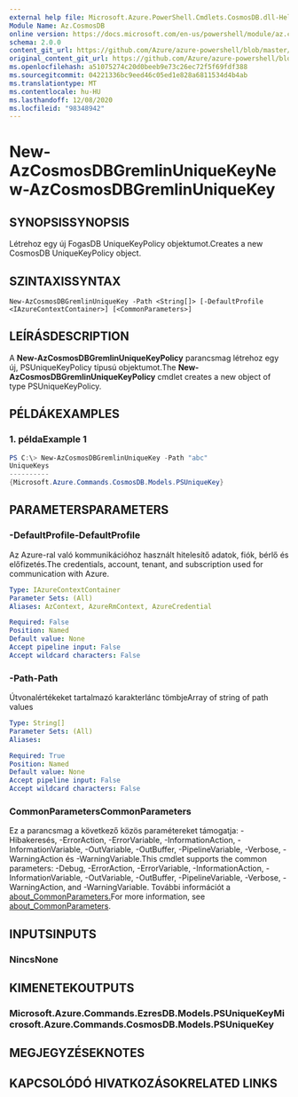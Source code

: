 ```yaml
---
external help file: Microsoft.Azure.PowerShell.Cmdlets.CosmosDB.dll-Help.xml
Module Name: Az.CosmosDB
online version: https://docs.microsoft.com/en-us/powershell/module/az.cosmosdb/new-azcosmosdbgremlinuniquekey
schema: 2.0.0
content_git_url: https://github.com/Azure/azure-powershell/blob/master/src/CosmosDB/CosmosDB/help/New-AzCosmosDBGremlinUniqueKey.md
original_content_git_url: https://github.com/Azure/azure-powershell/blob/master/src/CosmosDB/CosmosDB/help/New-AzCosmosDBGremlinUniqueKey.md
ms.openlocfilehash: a51075274c20d0beeb9e73c26ec72f5f69fdf388
ms.sourcegitcommit: 04221336bc9eed46c05ed1e828a6811534d4b4ab
ms.translationtype: MT
ms.contentlocale: hu-HU
ms.lasthandoff: 12/08/2020
ms.locfileid: "98348942"
---
```

# <span data-ttu-id="fe17b-101">New-AzCosmosDBGremlinUniqueKey</span><span class="sxs-lookup"><span data-stu-id="fe17b-101">New-AzCosmosDBGremlinUniqueKey</span></span>

## <span data-ttu-id="fe17b-102">SYNOPSIS</span><span class="sxs-lookup"><span data-stu-id="fe17b-102">SYNOPSIS</span></span>
<span data-ttu-id="fe17b-103">Létrehoz egy új FogasDB UniqueKeyPolicy objektumot.</span><span class="sxs-lookup"><span data-stu-id="fe17b-103">Creates a new CosmosDB UniqueKeyPolicy object.</span></span>

## <span data-ttu-id="fe17b-104">SZINTAXIS</span><span class="sxs-lookup"><span data-stu-id="fe17b-104">SYNTAX</span></span>

```
New-AzCosmosDBGremlinUniqueKey -Path <String[]> [-DefaultProfile <IAzureContextContainer>] [<CommonParameters>]
```

## <span data-ttu-id="fe17b-105">LEÍRÁS</span><span class="sxs-lookup"><span data-stu-id="fe17b-105">DESCRIPTION</span></span>
<span data-ttu-id="fe17b-106">A **New-AzCosmosDBGremlinUniqueKeyPolicy** parancsmag létrehoz egy új, PSUniqueKeyPolicy típusú objektumot.</span><span class="sxs-lookup"><span data-stu-id="fe17b-106">The **New-AzCosmosDBGremlinUniqueKeyPolicy** cmdlet creates a new object of type PSUniqueKeyPolicy.</span></span>

## <span data-ttu-id="fe17b-107">PÉLDÁK</span><span class="sxs-lookup"><span data-stu-id="fe17b-107">EXAMPLES</span></span>

### <span data-ttu-id="fe17b-108">1. példa</span><span class="sxs-lookup"><span data-stu-id="fe17b-108">Example 1</span></span>
```powershell
PS C:\> New-AzCosmosDBGremlinUniqueKey -Path "abc"
UniqueKeys
----------
{Microsoft.Azure.Commands.CosmosDB.Models.PSUniqueKey}
```

## <span data-ttu-id="fe17b-109">PARAMETERS</span><span class="sxs-lookup"><span data-stu-id="fe17b-109">PARAMETERS</span></span>

### <span data-ttu-id="fe17b-110">-DefaultProfile</span><span class="sxs-lookup"><span data-stu-id="fe17b-110">-DefaultProfile</span></span>
<span data-ttu-id="fe17b-111">Az Azure-ral való kommunikációhoz használt hitelesítő adatok, fiók, bérlő és előfizetés.</span><span class="sxs-lookup"><span data-stu-id="fe17b-111">The credentials, account, tenant, and subscription used for communication with Azure.</span></span>

```yaml
Type: IAzureContextContainer
Parameter Sets: (All)
Aliases: AzContext, AzureRmContext, AzureCredential

Required: False
Position: Named
Default value: None
Accept pipeline input: False
Accept wildcard characters: False
```

### <span data-ttu-id="fe17b-112">-Path</span><span class="sxs-lookup"><span data-stu-id="fe17b-112">-Path</span></span>
<span data-ttu-id="fe17b-113">Útvonalértékeket tartalmazó karakterlánc tömbje</span><span class="sxs-lookup"><span data-stu-id="fe17b-113">Array of string of path values</span></span>

```yaml
Type: String[]
Parameter Sets: (All)
Aliases:

Required: True
Position: Named
Default value: None
Accept pipeline input: False
Accept wildcard characters: False
```

### <span data-ttu-id="fe17b-114">CommonParameters</span><span class="sxs-lookup"><span data-stu-id="fe17b-114">CommonParameters</span></span>
<span data-ttu-id="fe17b-115">Ez a parancsmag a következő közös paramétereket támogatja: -Hibakeresés, -ErrorAction, -ErrorVariable, -InformationAction, -InformationVariable, -OutVariable, -OutBuffer, -PipelineVariable, -Verbose, -WarningAction és -WarningVariable.</span><span class="sxs-lookup"><span data-stu-id="fe17b-115">This cmdlet supports the common parameters: -Debug, -ErrorAction, -ErrorVariable, -InformationAction, -InformationVariable, -OutVariable, -OutBuffer, -PipelineVariable, -Verbose, -WarningAction, and -WarningVariable.</span></span> <span data-ttu-id="fe17b-116">További információt a [about_CommonParameters.](http://go.microsoft.com/fwlink/?LinkID=113216)</span><span class="sxs-lookup"><span data-stu-id="fe17b-116">For more information, see [about_CommonParameters](http://go.microsoft.com/fwlink/?LinkID=113216).</span></span>

## <span data-ttu-id="fe17b-117">INPUTS</span><span class="sxs-lookup"><span data-stu-id="fe17b-117">INPUTS</span></span>

### <span data-ttu-id="fe17b-118">Nincs</span><span class="sxs-lookup"><span data-stu-id="fe17b-118">None</span></span>

## <span data-ttu-id="fe17b-119">KIMENETEK</span><span class="sxs-lookup"><span data-stu-id="fe17b-119">OUTPUTS</span></span>

### <span data-ttu-id="fe17b-120">Microsoft.Azure.Commands.EzresDB.Models.PSUniqueKey</span><span class="sxs-lookup"><span data-stu-id="fe17b-120">Microsoft.Azure.Commands.CosmosDB.Models.PSUniqueKey</span></span>

## <span data-ttu-id="fe17b-121">MEGJEGYZÉSEK</span><span class="sxs-lookup"><span data-stu-id="fe17b-121">NOTES</span></span>

## <span data-ttu-id="fe17b-122">KAPCSOLÓDÓ HIVATKOZÁSOK</span><span class="sxs-lookup"><span data-stu-id="fe17b-122">RELATED LINKS</span></span>
